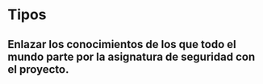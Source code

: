 # Tipos


## Enlazar los conocimientos de los que todo el mundo parte por la asignatura de seguridad con el proyecto.
